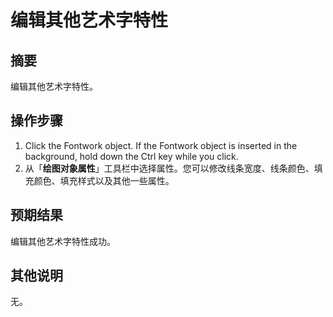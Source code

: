 # 编辑其他艺术字特性

## 摘要

编辑其他艺术字特性。

## 操作步骤

1. Click the Fontwork object. If the Fontwork object is inserted in the background, hold down the Ctrl key while you click.
2. 从「**绘图对象属性**」工具栏中选择属性。您可以修改线条宽度、线条颜色、填充颜色、填充样式以及其他一些属性。

## 预期结果

编辑其他艺术字特性成功。

## 其他说明

无。

